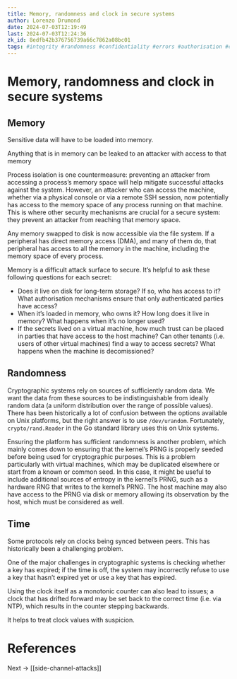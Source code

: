 ```yaml
---
title: Memory, randomness and clock in secure systems
author: Lorenzo Drumond
date: 2024-07-03T12:19:49
last: 2024-07-03T12:24:36
zk_id: 8edfb42b376756739a66c7862a08bc01
tags: #integrity #randomness #confidentiality #errors #authorisation #cryptography #auditing #authenticity #basics #memory #time #security #model #authentication
---
```



# Memory, randomness and clock in secure systems

## Memory

Sensitive data will have to be loaded into memory.

Anything that is in memory can be leaked to an attacker with access to that memory

Process isolation is one countermeasure: preventing an attacker from accessing a process’s memory space will help mitigate successful attacks against the system. However, an attacker who can access the machine, whether via a physical console or via a remote SSH session, now potentially has access to the memory space of any process running on that machine. This is where other security mechanisms are crucial for a secure system: they prevent an attacker from reaching that memory space.

Any memory swapped to disk is now accessible via the file system. If a peripheral has direct memory access (DMA), and many of them do, that peripheral has access to all the memory in the machine, including the memory space of every process.

Memory is a difficult attack surface to secure. It’s helpful to ask these following questions for each secret:

- Does it live on disk for long-term storage? If so, who has access to it? What authorisation mechanisms ensure that only authenticated parties have access?
- When it’s loaded in memory, who owns it? How long does it live in memory? What happens when it’s no longer used?
- If the secrets lived on a virtual machine, how much trust can be placed in parties that have access to the host machine? Can other tenants (i.e. users of other virtual machines) find a way to access secrets? What happens when the machine is decomissioned?

## Randomness

Cryptographic systems rely on sources of sufficiently random data. We want the data from these sources to be indistinguishable from ideally random data (a uniform distribution over the range of possible values). There has been historically a lot of confusion between the options available on Unix platforms, but the right answer  is to use `/dev/urandom`. Fortunately, `crypto/rand.Reader` in the Go standard library uses this on Unix systems.

Ensuring the platform has sufficient randomness is another problem, which mainly comes down to ensuring that the kernel’s PRNG is properly seeded before being used for cryptographic purposes. This is a problem particularly with virtual machines, which may be duplicated elsewhere or start from a known or common seed. In this case, it might be useful to include additional sources of entropy in the kernel’s PRNG, such as a hardware RNG that writes to the kernel’s PRNG. The host machine may also have access to the PRNG via disk or memory allowing its observation by the host, which must be considered as well.

## Time

Some protocols rely on clocks being synced between peers. This has historically been a challenging problem.

One of the major challenges in cryptographic systems is checking whether a key has expired; if the time is off, the system may incorrectly refuse to use a key that hasn’t expired yet or use a key that has expired.

Using the clock itself as a monotonic counter can also lead to issues; a clock that has drifted forward may be set back to the correct time (i.e. via NTP), which results in the counter stepping backwards.

It helps to treat clock values with suspicion.

# References

Next -> [[side-channel-attacks]]
